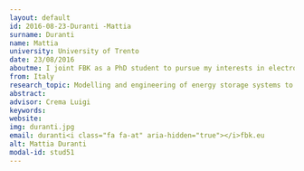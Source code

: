 ```yaml
---
layout: default 
id: 2016-08-23-Duranti -Mattia
surname: Duranti 
name: Mattia
university: University of Trento
date: 23/08/2016
aboutme: I joint FBK as a PhD student to pursue my interests in electrochemical energy conversion, solar fuel production and storage, and more generally exploitation of solar energy. My academic route maintains a strong link to the world of industry and engineering applications, with the aim of facilitating and encouraging the knowledge transfer between university and enterprises. In the ARES unit, I am currently working on the development of a Redox Flow Battery (RFB) based on the use of organic compounds.
from: Italy
research_topic: Modelling and engineering of energy storage systems to balance variable and intermittent energy sources
abstract: 
advisor: Crema Luigi
keywords: 
website: 
img: duranti.jpg
email: duranti<i class="fa fa-at" aria-hidden="true"></i>fbk.eu
alt: Mattia Duranti 
modal-id: stud51
---
```

